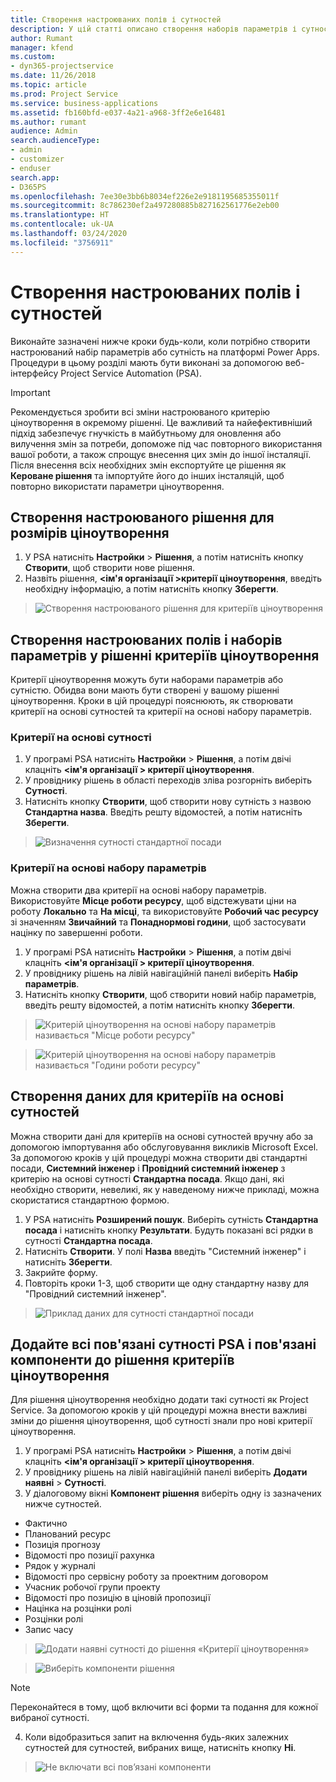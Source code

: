 ```yaml
---
title: Створення настроюваних полів і сутностей
description: У цій статті описано створення наборів параметрів і сутностей у власному рішенні на платформі Power Apps.
author: Rumant
manager: kfend
ms.custom:
- dyn365-projectservice
ms.date: 11/26/2018
ms.topic: article
ms.prod: Project Service
ms.service: business-applications
ms.assetid: fb160bfd-e037-4a21-a968-3ff2e6e16481
ms.author: rumant
audience: Admin
search.audienceType:
- admin
- customizer
- enduser
search.app:
- D365PS
ms.openlocfilehash: 7ee30e3bb6b8034ef226e2e9181195685355011f
ms.sourcegitcommit: 8c786230ef2a497280885b827162561776e2eb00
ms.translationtype: HT
ms.contentlocale: uk-UA
ms.lasthandoff: 03/24/2020
ms.locfileid: "3756911"
---
```

# <a name="create-custom-fields-and-entities"></a>Створення настроюваних полів і сутностей 

Виконайте зазначені нижче кроки будь-коли, коли потрібно створити настроюваний набір параметрів або сутність на платформі Power Apps.  
Процедури в цьому розділі мають бути виконані за допомогою веб-інтерфейсу Project Service Automation (PSA).

> [!IMPORTANT]
> Рекомендується зробити всі зміни настроюваного критерію ціноутворення в окремому рішенні. Це важливий та найефективніший підхід забезпечує гнучкість в майбутньому для оновлення або вилучення змін за потреби, допоможе під час повторного використання вашої роботи, а також спрощує внесення цих змін до іншої інсталяції. Після внесення всіх необхідних змін експортуйте це рішення як **Кероване рішення** та імпортуйте його до інших інсталяцій, щоб повторно використати параметри ціноутворення.


## <a name="create-a-custom-solution-for-pricing-dimensions"></a>Створення настроюваного рішення для розмірів ціноутворення
1. У PSA натисніть **Настройки** > **Рішення**, а потім натисніть кнопку **Створити**, щоб створити нове рішення. 
2. Назвіть рішення, **\<ім'я організації >критерії ціноутворення**, введіть необхідну інформацію, а потім натисніть кнопку **Зберегти**.

> ![Створення настроюваного рішення для критеріїв ціноутворення](media/Creation-of-custom-pricing-dimension-solution.PNG)
  
## <a name="create-custom-fields-and-option-sets-in-the-pricing-dimension-solution"></a>Створення настроюваних полів і наборів параметрів у рішенні критеріїв ціноутворення

Критерії ціноутворення можуть бути наборами параметрів або сутністю. Обидва вони мають бути створені у вашому рішенні ціноутворення. Кроки в цій процедурі пояснюють, як створювати критерії на основі сутностей та критерії на основі набору параметрів.

### <a name="entity-based-dimensions"></a>Критерії на основі сутності

1. У програмі PSA натисніть **Настройки** > **Рішення**, а потім двічі клацніть **\<ім'я організації > критерії ціноутворення**.
2. У провіднику рішень в області переходів зліва розгорніть виберіть **Сутності**.
3. Натисніть кнопку **Створити**, щоб створити нову сутність з назвою **Стандартна назва**. Введіть решту відомостей, а потім натисніть **Зберегти**.

> ![Визначення сутності стандартної посади](media/Standard-Title-entity-definition.png)


### <a name="option-set-based-dimensions"></a>Критерії на основі набору параметрів 
Можна створити два критерії на основі набору параметрів. Використовуйте **Місце роботи ресурсу**, щоб відстежувати ціни на роботу **Локально** та **На місці**, та використовуйте **Робочий час ресурсу** зі значенням **Звичайний** та **Понаднормові години**, щоб застосувати націнку по завершенні роботи.


1. У програмі PSA натисніть **Настройки** > **Рішення**, а потім двічі клацніть **\<ім'я організації > критерії ціноутворення**. 
2. У провіднику рішень на лівій навігаційній панелі виберіть **Набір параметрів**. 
3. Натисніть кнопку **Створити**, щоб створити новий набір параметрів, введіть решту відомостей, а потім натисніть кнопку **Зберегти**.

> ![Критерій ціноутворення на основі набору параметрів називається "Місце роботи ресурсу" ](media/Option-set-PD-called-Resource-Work-Location.png)

> ![Критерій ціноутворення на основі набору параметрів називається "Години роботи ресурсу" ](media/Option-set-PD-called-Resource-Work-Hours.PNG)


## <a name="create-data-for-entity-based-dimensions"></a>Створення даних для критеріїв на основі сутностей

Можна створити дані для критеріїв на основі сутностей вручну або за допомогою імпортування або обслуговування викликів Microsoft Excel. За допомогою кроків у цій процедурі можна створити дві стандартні посади, **Системний інженер** і **Провідний системний інженер** з критерію на основі сутності **Стандартна посада**. Якщо дані, які необхідно створити, невеликі, як у наведеному нижче прикладі, можна скористатися стандартною формою.

1. У PSA натисніть **Розширений пошук**. Виберіть сутність **Стандартна посада** і натисніть кнопку **Результати**. Будуть показані всі рядки в сутності **Стандартна посада**.
2. Натисніть **Створити**. У полі **Назва** введіть "Системний інженер" і натисніть **Зберегти**.
3. Закрийте форму. 
4. Повторіть кроки 1-3, щоб створити ще одну стандартну назву для "Провідний системний інженер".

> ![Приклад даних для сутності стандартної посади ](media/ST-data.png)

## <a name="add-all-required-psa-entities-and-related-components-to-the-pricing-dimension-solution"></a>Додайте всі пов'язані сутності PSA і пов'язані компоненти до рішення критеріїв ціноутворення
Для рішення ціноутворення необхідно додати такі сутності як Project Service. За допомогою кроків у цій процедурі можна внести важливі зміни до рішення ціноутворення, щоб сутності знали про нові критерії ціноутворення.

1. У програмі PSA натисніть **Настройки** > **Рішення**, а потім двічі клацніть **\<ім'я організації > критерії ціноутворення**. 
2. У провіднику рішень на лівій навігаційній панелі виберіть **Додати наявні** > **Сутності**.
3. У діалоговому вікні **Компонент рішення** виберіть одну із зазначених нижче сутностей.

- Фактично 
- Планований ресурс
- Позиція прогнозу
- Відомості про позиції рахунка
- Рядок у журналі
- Відомості про сервісну роботу за проектним договором
- Учасник робочої групи проекту
- Відомості про позицію в ціновій пропозиції
- Націнка на розцінки ролі
- Розцінки ролі 
- Запис часу 

> ![Додати наявні сутності до рішення «Критерії ціноутворення»](media/Existing-entities-to-PD-solution.png)

> ![Виберіть компоненти рішення](media/Dimension-Components.png)

> [!NOTE]
> Переконайтеся в тому, щоб включити всі форми та подання для кожної вибраної сутності.

4. Коли відобразиться запит на включення будь-яких залежних сутностей для сутностей, вибраних вище, натисніть кнопку **Ні**.

> ![Не включати всі пов’язані компоненти](media/Do-not-include-required.png)


